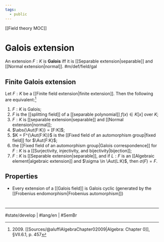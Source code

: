 ```yaml
---
tags:
  - public
---
```

[[Field theory MOC]]
# Galois extension

An extension $F: K$ is **Galois** iff it is [[Separable extension|separable]] and [[Normal extension|normal]]. #m/def/field/gal

## Finite Galois extension

Let $F:K$ be a [[Finite field extension|finite extension]]. Then the following are equivalent:[^2009]

1. $F:K$ is Galois;
2. $F$ is the [[splitting field]] of a [[separable polynomial]] $f(x) \in K[x]$ over $K$;
3. $F:K$ is [[separable extension|separable]] and [[Normal extension|normal]];
4. $\abs{\Aut(F:K)} = [F:K]$;
5. $K = F^{\Aut(F:K)}$ is the [[Fixed field of an automorphism group|fixed field]] for $\Aut(F:K)$;
6. the [[Fixed field of an automorphism group|Galois correspondence]] for $F:K$ is a [[Surjectivity, injectivity, and bijectivity|bijection]];
7. $F:K$ is [[Separable extension|separable]], and if $L:F$ is an [[Algebraic element|algebraic extension]] and $\sigma \in \Aut(L:K)$, then $\sigma(F) = F$.

  [^2009]: 2009\. [[Sources/@aluffiAlgebraChapter02009|Algebra: Chapter 0]], §VII.6.1, p. 457

## Properties

- Every extension of a [[Galois field]] is Galois cyclic (generated by the [[Frobenius endomorphism|Frobenius automorphism]])

#
---
#state/develop | #lang/en | #SemBr
